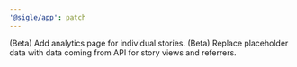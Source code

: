 ```yaml
---
'@sigle/app': patch
---
```


(Beta) Add analytics page for individual stories.
(Beta) Replace placeholder data with data coming from API for story views and referrers.
